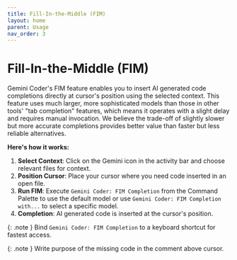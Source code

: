 ```yaml
---
title: Fill-In-the-Middle (FIM)
layout: home
parent: Usage
nav_order: 3
---
```


# Fill-In-the-Middle (FIM)

Gemini Coder's FIM feature enables you to insert AI generated code completions directly at cursor's position using the selected context. This feature uses much larger, more sophisticated models than those in other tools' "tab completion" features, which means it operates with a slight delay and requires manual invocation. We believe the trade-off of slightly slower but more accurate completions provides better value than faster but less reliable alternatives.

**Here's how it works:**

1. **Select Context**: Click on the Gemini icon in the activity bar and choose relevant files for context.
2. **Position Cursor**: Place your cursor where you need code inserted in an open file.
3. **Run FIM**: Execute `Gemini Coder: FIM Completion` from the Command Palette to use the default model or use `Gemini Coder: FIM Completion with...` to select a specific model.
4. **Completion**: AI generated code is inserted at the cursor's position.

{: .note }
Bind `Gemini Coder: FIM Completion` to a keyboard shortcut for fastest access.

{: .note }
Write purpose of the missing code in the comment above cursor.